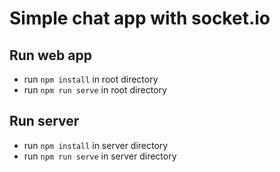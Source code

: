 # Simple chat app with socket.io

## Run web app
- run `npm install` in root directory
- run `npm run serve` in root directory

## Run server
- run `npm install` in server directory
- run `npm run serve` in server directory
